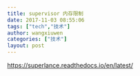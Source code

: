 ```yaml
---
title: supervisor 内存限制
date: 2017-11-03 08:55:06
tags: ["tech","技术"]
author: wangxiuwen
categories: ["技术"]
layout: post
---
```


https://superlance.readthedocs.io/en/latest/